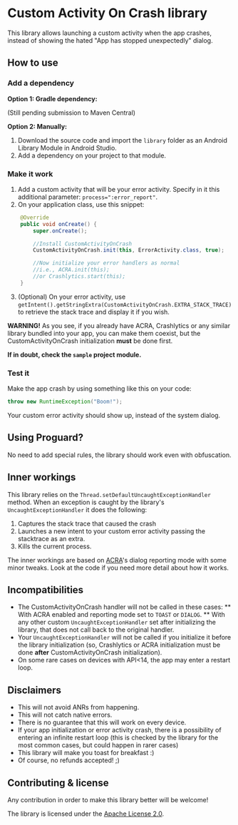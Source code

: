 # Custom Activity On Crash library

This library allows launching a custom activity when the app crashes, instead of showing the hated "App has stopped unexpectedly" dialog.

## How to use

### Add a dependency

**Option 1: Gradle dependency:**

(Still pending submission to Maven Central)

**Option 2: Manually:**

1. Download the source code and import the `library` folder as an Android Library Module in Android Studio.
2. Add a dependency on your project to that module.

### Make it work

1. Add a custom activity that will be your error activity. Specify in it this additional parameter: `process=":error_report"`.
2. On your application class, use this snippet:
```java
    @Override
    public void onCreate() {
        super.onCreate();

        //Install CustomActivityOnCrash
        CustomActivityOnCrash.init(this, ErrorActivity.class, true);

        //Now initialize your error handlers as normal
        //i.e., ACRA.init(this);
        //or Crashlytics.start(this);
    }
```
3. (Optional) On your error activity, use `getIntent().getStringExtra(CustomActivityOnCrash.EXTRA_STACK_TRACE)` to retrieve the stack trace and display it if you wish.

**WARNING!** As you see, if you already have ACRA, Crashlytics or any similar library bundled into your app, you can make them coexist, but the CustomActivityOnCrash initialization **must** be done first.

**If in doubt, check the `sample` project module.**

### Test it

Make the app crash by using something like this on your code:
```java
throw new RuntimeException("Boom!");
```

Your custom error activity should show up, instead of the system dialog.

## Using Proguard?

No need to add special rules, the library should work even with obfuscation.

## Inner workings

This library relies on the `Thread.setDefaultUncaughtExceptionHandler` method.
When an exception is caught by the library's `UncaughtExceptionHandler` it does the following:

1. Captures the stack trace that caused the crash
2. Launches a new intent to your custom error activity passing the stacktrace as an extra.
3. Kills the current process.

The inner workings are based on [ACRA](https://github.com/ACRA/acra)'s dialog reporting mode with some minor tweaks. Look at the code if you need more detail about how it works.

## Incompatibilities

* The CustomActivityOnCrash handler will not be called in these cases:
** With ACRA enabled and reporting mode set to `TOAST` or `DIALOG`.
** With any other custom `UncaughtExceptionHandler` set after initializing the library, that does not call back to the original handler.
* Your `UncaughtExceptionHandler` will not be called if you initialize it before the library initialization (so, Crashlytics or ACRA initialization must be done **after** CustomActivityOnCrash initialization).
* On some rare cases on devices with API<14, the app may enter a restart loop.

## Disclaimers

* This will not avoid ANRs from happening.
* This will not catch native errors.
* There is no guarantee that this will work on every device.
* If your app initialization or error activity crash, there is a possibility of entering an infinite restart loop (this is checked by the library for the most common cases, but could happen in rarer cases)
* This library will make you toast for breakfast :)
* Of course, no refunds accepted! ;)

## Contributing & license

Any contribution in order to make this library better will be welcome!

The library is licensed under the [Apache License 2.0](https://github.com/Ereza/CustomActivityOnCrash/blob/master/LICENSE).